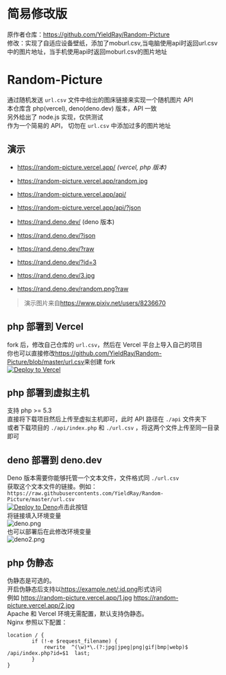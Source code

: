 # 简易修改版
原作者仓库：https://github.com/YieldRay/Random-Picture  
修改：实现了自适应设备壁纸，添加了moburl.csv,当电脑使用api时返回url.csv中的图片地址，当手机使用api时返回moburl.csv的图片地址
# Random-Picture

通过随机发送 `url.csv` 文件中给出的图床链接来实现一个随机图片 API  
本仓库含 php(vercel), deno(deno.dev) 版本，API 一致  
另外给出了 node.js 实现，仅供测试  
作为一个简易的 API， 切勿在 `url.csv` 中添加过多的图片地址

## 演示

-   <https://random-picture.vercel.app/> _(vercel, php 版本)_
-   <https://random-picture.vercel.app/random.jpg>
-   <https://random-picture.vercel.app/api/>
-   <https://random-picture.vercel.app/api/?json>

-   <https://rand.deno.dev/> (deno 版本)
-   <https://rand.deno.dev/?json>
-   <https://rand.deno.dev/?raw>
-   <https://rand.deno.dev/?id=3>
-   <https://rand.deno.dev/3.jpg>
-   <https://rand.deno.dev/random.png?raw>

> 演示图片来自<https://www.pixiv.net/users/8236670>

## php 部署到 Vercel

fork 后，修改自己仓库的 `url.csv`，然后在 Vercel 平台上导入自己的项目  
你也可以直接修改<https://github.com/YieldRay/Random-Picture/blob/master/url.csv>来创建 fork  
[![Deploy to Vercel](https://vercel.com/button)](https://vercel.com/import/git?s=https%3A%2F%2Fgithub.com%2FYieldRay%2FRandom-Picture)

## php 部署到虚拟主机

支持 php >= 5.3  
直接将下载项目然后上传至虚拟主机即可，此时 API 路径在 `./api` 文件夹下  
或者下载项目的 `./api/index.php` 和 `./url.csv` ，将这两个文件上传至同一目录即可

## deno 部署到 deno.dev

Deno 版本需要你能够托管一个文本文件，文件格式同 `./url.csv`  
获取这个文本文件的链接。例如：`https://raw.githubusercontents.com/YieldRay/Random-Picture/master/url.csv`  
[![Deploy to Deno](https://deno.com/deno-deploy-button.svg)](https://dash.deno.com/new?url=https://raw.githubusercontent.com/YieldRay/Random-Picture/master/test/deno.ts&env=RECORD_URL)点击此按钮  
将链接填入环境变量  
![deno.png](https://s2.loli.net/2022/04/28/ajWebXNYfw7Mtpv.png)  
也可以部署后在此修改环境变量  
![deno2.png](https://s2.loli.net/2022/04/28/VtMBlj1Uuxysboc.png)

## php 伪静态

伪静态是可选的。  
开启伪静态后支持以<https://example.net/:id.png>形式访问  
例如 <https://random-picture.vercel.app/1.jpg> <https://random-picture.vercel.app/2.jpg>  
Apache 和 Vercel 环境无需配置，默认支持伪静态。  
Nginx 参照以下配置：

```nginx
location / {
        if (!-e $request_filename) {
            rewrite  ^(\w)*\.(?:jpg|jpeg|png|gif|bmp|webp)$  /api/index.php?id=$1  last;
        }
}
```
